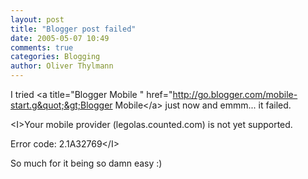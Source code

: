 ```yaml
---
layout: post
title: "Blogger post failed"
date: 2005-05-07 10:49
comments: true
categories: Blogging
author: Oliver Thylmann
---
```



I tried &lt;a title=&quot;Blogger Mobile &quot; href=&quot;http://go.blogger.com/mobile-start.g&quot;&gt;Blogger Mobile&lt;/a&gt; just now and emmm... it failed.

&lt;I&gt;Your mobile provider (legolas.counted.com) is not yet supported.

Error code: 2.1A32769&lt;/I&gt;

So much for it being so damn easy :)


